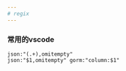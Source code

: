 ```yaml
---
# regix
---
```


### 常用的vscode

```shell
json:"(.+),omitempty"
json:"$1,omitempty" gorm:"column:$1"
```
